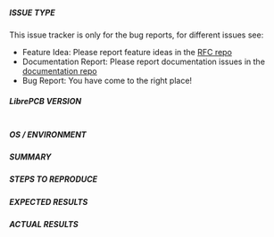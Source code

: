 <!---
Verify first that your issue/request is not already reported on GitHub.
-->

##### ISSUE TYPE

This issue tracker is only for the bug reports, for different issues see:

 - Feature Idea: Please report feature ideas in the
   [RFC repo](https://github.com/LibrePCB/librepcb-rfcs)
 - Documentation Report: Please report documentation issues in the
   [documentation repo](https://github.com/LibrePCB/librepcb-doc)
 - Bug Report: You have come to the right place!

##### LibrePCB VERSION
<!--- Paste the git hash of the LibrePCB version used between quotes below -->
```

```

##### OS / ENVIRONMENT
<!--- Mention the OS you are running LibrePCB from. -->

##### SUMMARY
<!--- Explain the problem briefly -->

##### STEPS TO REPRODUCE
<!--- Try to show exactly how to reproduce the problem, using a minimal
test-case. -->

<!--- You can also paste gist.github.com links for larger log output / stack
traces -->

##### EXPECTED RESULTS
<!--- What did you expect to happen when running the steps above? -->

##### ACTUAL RESULTS
<!--- What actually happened? If possible run with extra verbosity (-vvvv) -->

